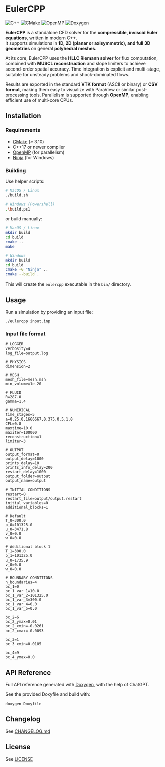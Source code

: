# EulerCPP

![C++](https://img.shields.io/badge/language-C++-00599C.svg) 
![CMake](https://img.shields.io/badge/build-CMake-brightgreen.svg) 
![OpenMP](https://img.shields.io/badge/parallel-OpenMP-orange.svg) 
![Doxygen](https://img.shields.io/badge/docs-Doxygen-blue.svg) 

**EulerCPP** is a standalone CFD solver for the **compressible, inviscid Euler equations**, written in modern C++.  
It supports simulations in **1D, 2D (planar or axisymmetric), and full 3D geometries** on general **polyhedral meshes**.  

At its core, EulerCPP uses the **HLLC Riemann solver** for flux computation, combined with **MUSCL reconstruction** and slope limiters to achieve second-order spatial accuracy. Time integration is explicit and multi-stage, suitable for unsteady problems and shock-dominated flows.  

Results are exported in the standard **VTK format** (ASCII or binary) or **CSV format**, making them easy to visualize with ParaView or similar post-processing tools. Parallelism is supported through **OpenMP**, enabling efficient use of multi-core CPUs.  

## Installation

### Requirements

- [CMake](https://cmake.org/) (≥ 3.10)
- C++17 or newer compiler
- [OpenMP](https://www.openmp.org) (for parallelism)
- [Ninja](https://ninja-build.org) (for Windows)

### Building

Use helper scripts:
```bash
# MacOS / Linux
./build.sh

# Windows (Powershell)
.\build.ps1
```

or build manually:
```bash
# MacOS / Linux
mkdir build
cd build
cmake ..
make

# Windows
mkdir build
cd build
cmake -G "Ninja" ..
cmake --build .
```
This will create the `eulercpp` executable in the `bin/` directory.

## Usage

Run a simulation by providing an input file:

    ./eulercpp input.inp

### Input file format
```
# LOGGER
verbosity=4
log_file=output.log

# PHYSICS
dimension=2

# MESH
mesh_file=mesh.msh
min_volume=1e-20

# FLUID
R=287.0
gamma=1.4

# NUMERICAL
time_stages=5
a=0.25,0.1666667,0.375,0.5,1.0
CFL=0.8
maxtime=10.0
maxiter=100000
reconstruction=1
limiter=3

# OUTPUT
output_format=0
output_delay=1000
prints_delay=10
prints_info_delay=200
restart_delay=1000
output_folder=output
output_name=output

# INITIAL CONDITIONS
restart=0
restart_file=output/output.restart
initial_variables=0
additional_blocks=1

# Default
T_0=300.0
p_0=101325.0
u_0=3471.8
v_0=0.0
w_0=0.0

# Additional block 1
T_1=300.0
p_1=101325.0
u_0=1735.9
v_0=0.0
w_0=0.0

# BOUNDARY CONDITIONS
n_boundaries=4
bc_1=0
bc_1_var_1=10.0
bc_1_var_2=101325.0
bc_1_var_3=300.0
bc_1_var_4=0.0
bc_1_var_5=0.0

bc_2=6
bc_2_ymax=0.01
bc_2_xmin=-0.0261
bc_2_xmax=-0.0093

bc_3=1
bc_3_xmin=0.0185

bc_4=9
bc_4_ymax=0.0
```

## API Reference
Full API reference generated with [Doxygen](https://www.doxygen.nl), with the help of ChatGPT.

See the provided Doxyfile and build with:

    doxygen Doxyfile

## Changelog

See [CHANGELOG.md](CHANGELOG.md)

## License

See [LICENSE](LICENSE)
